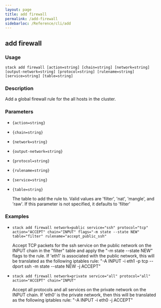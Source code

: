 ```yaml
---
layout: page
title: add firewall
permalink: /add-firewall
sidebarloc: /Reference/cli/add
---
```


## add firewall

### Usage

`stack add firewall [action=string] [chain=string] [network=string] [output-network=string] [protocol=string] [rulename=string] [service=string] [table=string]`

### Description

Add a global firewall rule for the all hosts in the cluster.

### Parameters
* `{action=string}`
* `{chain=string}`
* `{network=string}`
* `{output-network=string}`
* `{protocol=string}`
* `{rulename=string}`
* `{service=string}`
* `{table=string}`

   The table to add the rule to. Valid values are 'filter',
	'nat', 'mangle', and 'raw'. If this parameter is not
	specified, it defaults to 'filter'

### Examples

* `stack add firewall network=public service="ssh" protocol="tcp" action="ACCEPT" chain="INPUT" flags="-m state --state NEW" table="filter" rulename="accept_public_ssh"`

   Accept TCP packets for the ssh service on the public network on
	the INPUT chain in the "filter" table and apply the "-m state --state NEW"
	flags to the rule.
	If 'eth1' is associated with the public network, this will be
	translated as the following iptables rule:
	"-A INPUT -i eth1 -p tcp --dport ssh -m state --state NEW -j ACCEPT"

* `stack add firewall network=private service="all" protocol="all" action="ACCEPT" chain="INPUT"`

   Accept all protocols and all services on the private network on the
	INPUT chain.
	If 'eth0' is the private network, then this will be translated as
	the following iptables rule:
	"-A INPUT -i eth0 -j ACCEPT"



